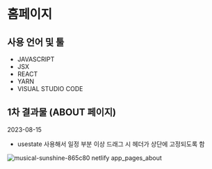 # 홈페이지

## 사용 언어 및 툴

- JAVASCRIPT
- JSX
- REACT
- YARN
- VISUAL STUDIO CODE

## 1차 결과물 (ABOUT 페이지)

2023-08-15

- usestate 사용해서 일정 부분 이상 드래그 시 헤더가 상단에 고정되도록 함

![musical-sunshine-865c80 netlify app_pages_about](https://github.com/dlwhsk0/project/assets/94193594/8b8262b5-a17e-4490-a4fb-f89df7b14145)
